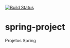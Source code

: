 [![Build Status](https://travis-ci.org/YuryRodrigues22/spring-project.svg?branch=master)](https://travis-ci.org/YuryRodrigues22/spring-project)
# spring-project
Projetos Spring

